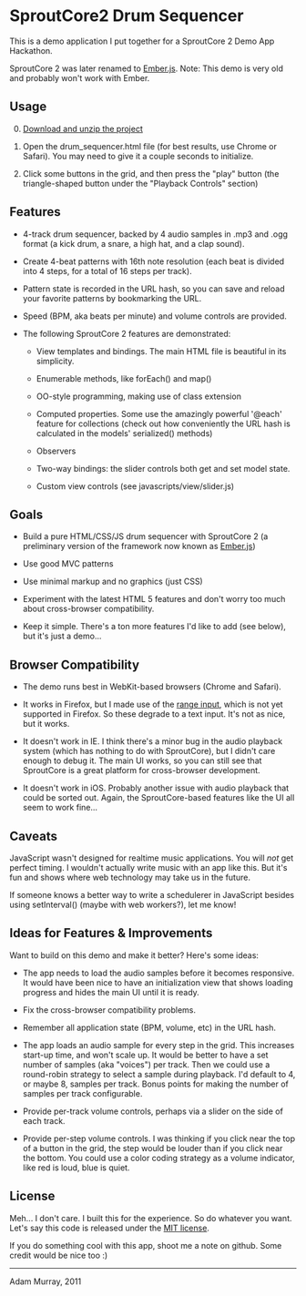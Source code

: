 SproutCore2 Drum Sequencer 
==========================

This is a demo application I put together for a SproutCore 2 Demo App Hackathon.

SproutCore 2 was later renamed to [Ember.js](https://emberjs.com/). Note: This demo is very old and probably won't work with Ember.


Usage
-----
   0. [Download and unzip the project](https://github.com/adamjmurray/SC2-Drum-Sequencer/zipball/master)

   0. Open the drum_sequencer.html file (for best results, use Chrome or Safari). You may need to give it a couple seconds to initialize.

   0. Click some buttons in the grid, and then press the "play" button (the triangle-shaped button under the "Playback Controls" section)


Features
--------
   * 4-track drum sequencer, backed by 4 audio samples in .mp3 and .ogg format (a kick drum, a snare, a high hat, and a clap sound).

   * Create 4-beat patterns with 16th note resolution (each beat is divided into 4 steps, for a total of 16 steps per track).

   * Pattern state is recorded in the URL hash, so you can save and reload your favorite patterns by bookmarking the URL.

   * Speed (BPM, aka beats per minute) and volume controls are provided.

   * The following SproutCore 2 features are demonstrated:
       
      * View templates and bindings. The main HTML file is beautiful in its simplicity.

      * Enumerable methods, like forEach() and map()

      * OO-style programming, making use of class extension

      * Computed properties. Some use the amazingly powerful '@each' feature for collections (check out how conveniently the URL hash is calculated in the models' serialized() methods)

      * Observers

      * Two-way bindings: the slider controls both get and set model state.
 
      * Custom view controls (see javascripts/view/slider.js)


Goals
-----
   * Build a pure HTML/CSS/JS drum sequencer with SproutCore 2 (a preliminary version of the framework now known as [Ember.js](https://emberjs.com/))

   * Use good MVC patterns

   * Use minimal markup and no graphics (just CSS)

   * Experiment with the latest HTML 5 features and don't worry too much about cross-browser compatibility.

   * Keep it simple. There's a ton more features I'd like to add (see below), but it's just a demo...


Browser Compatibility
---------------------
   * The demo runs best in WebKit-based browsers (Chrome and Safari). 

   * It works in Firefox, but I made use of the [range input](http://www.w3.org/wiki/HTML/Elements/input/range), which is not yet supported in Firefox. So these degrade to a text input. It's not as nice, but it works.

   * It doesn't work in IE. I think there's a minor bug in the audio playback system (which has nothing to do with SproutCore), but I didn't care enough to debug it. The main UI works, so you can still see that SproutCore is a great platform for cross-browser development.

   * It doesn't work in iOS. Probably another issue with audio playback that could be sorted out. Again, the SproutCore-based features like the UI all seem to work fine...


Caveats
-------
JavaScript wasn't designed for realtime music applications. You will _not_ get perfect timing. I wouldn't actually write music with an app like this. But it's fun and shows where web technology may take us in the future. 

If someone knows a better way to write a schedulerer in JavaScript besides using setInterval() (maybe with web workers?), let me know!


Ideas for Features & Improvements
---------------------------------
Want to build on this demo and make it better? Here's some ideas:

   * The app needs to load the audio samples before it becomes responsive. It would have been nice to have an initialization view that shows loading progress and hides the main UI until it is ready.

   * Fix the cross-browser compatibility problems.

   * Remember all application state (BPM, volume, etc) in the URL hash.

   * The app loads an audio sample for every step in the grid. This increases start-up time, and won't scale up. It would be better to have a set number of samples (aka "voices") per track. Then we could use a round-robin strategy to select a sample during playback. I'd default to 4, or maybe 8, samples per track. Bonus points for making the number of samples per track configurable.

   * Provide per-track volume controls, perhaps via a slider on the side of each track.

   * Provide per-step volume controls. I was thinking if you click near the top of a button in the grid, the step would be louder than if you click near the bottom. You could use a color coding strategy as a volume indicator, like red is loud, blue is quiet.


License
-------
Meh... I don't care. I built this for the experience. So do whatever you want. Let's say this code is released under the [MIT license](http://www.opensource.org/licenses/mit-license.php). 

If you do something cool with this app, shoot me a note on github. Some credit would be nice too :)

-----------------
Adam Murray, 2011
